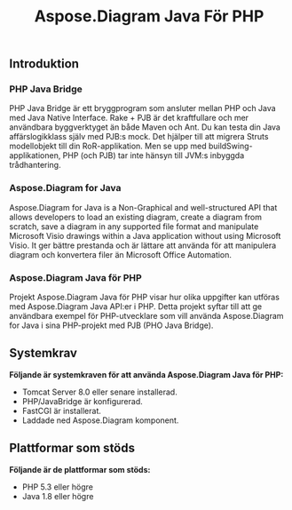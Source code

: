 ﻿---
title: Aspose.Diagram Java För PHP
type: docs
weight: 30
url: /sv/java/aspose-diagram-java-for-php/
---
## **Introduktion**
### **PHP Java Bridge**
PHP Java Bridge är ett bryggprogram som ansluter mellan PHP och Java med Java Native Interface. Rake + PJB är det kraftfullare och mer användbara byggverktyget än både Maven och Ant. Du kan testa din Java affärslogikklass själv med PJB:s mock. Det hjälper till att migrera Struts modellobjekt till din RoR-applikation. Men se upp med buildSwing-applikationen, PHP (och PJB) tar inte hänsyn till JVM:s inbyggda trådhantering.
### **Aspose.Diagram for Java**
Aspose.Diagram for Java is a Non-Graphical and well-structured API that allows developers to load an existing diagram, create a diagram from scratch, save a diagram in any supported file format and manipulate Microsoft Visio drawings within a Java application without using Microsoft Visio. It ger bättre prestanda och är lättare att använda för att manipulera diagram och konvertera filer än Microsoft Office Automation.
### **Aspose.Diagram Java för PHP**
Projekt Aspose.Diagram Java för PHP visar hur olika uppgifter kan utföras med Aspose.Diagram Java API:er i PHP. Detta projekt syftar till att ge användbara exempel för PHP-utvecklare som vill använda Aspose.Diagram for Java i sina PHP-projekt med PJB (PHO Java Bridge).
## **Systemkrav**
**Följande är systemkraven för att använda Aspose.Diagram Java för PHP:**

- Tomcat Server 8.0 eller senare installerad.
- PHP/JavaBridge är konfigurerad.
- FastCGI är installerat.
- Laddade ned Aspose.Diagram komponent.
## **Plattformar som stöds**
**Följande är de plattformar som stöds:**

- PHP 5.3 eller högre
- Java 1.8 eller högre
